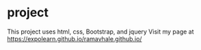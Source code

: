 # project
This project uses html, css, Bootstrap, and jquery
Visit my page at https://expolearn.github.io/ramavhale.github.io/
